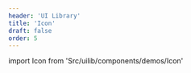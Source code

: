 ```yaml
---
header: 'UI Library'
title: 'Icon'
draft: false
order: 5
---
```


<!--
  ATTENTION: This file is auto generated by using "makeDemosFactory".
  Do not change the content!
-->

import Icon from 'Src/uilib/components/demos/Icon'

<Icon />
